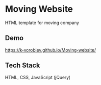 
# Moving Website

HTML template for moving company


## Demo

https://k-vorobiev.github.io/Moving-website/


## Tech Stack

 HTML, CSS, JavaScript (jQuery)

